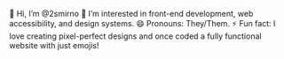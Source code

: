 👋 Hi, I’m @2smirno
👀 I’m interested in front-end development, web accessibility, and design systems.
😄 Pronouns: They/Them.
⚡ Fun fact: I love creating pixel-perfect designs and once coded a fully functional website with just emojis!
